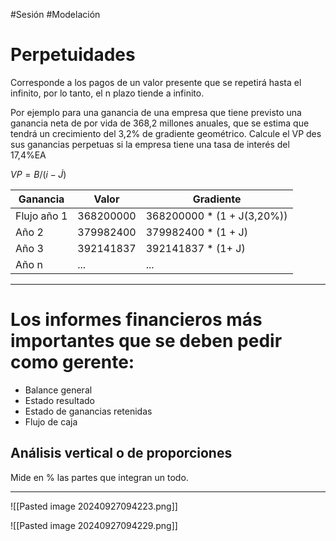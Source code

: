 #Sesión #Modelación 

# Perpetuidades

Corresponde a los pagos de un valor presente que se repetirá hasta el infinito, por lo tanto, el n plazo tiende a infinito.

Por ejemplo para una ganancia de una empresa que tiene previsto una ganancia neta de por vida de 368,2 millones anuales, que se estima que tendrá un crecimiento del 3,2% de gradiente geométrico. Calcule el VP des sus ganancias perpetuas si la empresa tiene una tasa de interés del 17,4%EA

$VP = B / (i-\dot{J})$

| Ganancia    | Valor     | Gradiente                  |
| ----------- | --------- | -------------------------- |
| Flujo año 1 | 368200000 | 368200000 * (1 + J(3,20%)) |
| Año 2       | 379982400 | 379982400 * (1 + J)        |
| Año 3       | 392141837 | 392141837 * (1+ J)         |
| Año n       | ...       | ...                        |

---

# Los informes financieros más importantes que se deben pedir como gerente:
- Balance general
- Estado resultado
- Estado de ganancias retenidas
- Flujo de caja

## Análisis vertical o de proporciones

Mide en % las partes que integran un todo.

---

![[Pasted image 20240927094223.png]]

![[Pasted image 20240927094229.png]]


